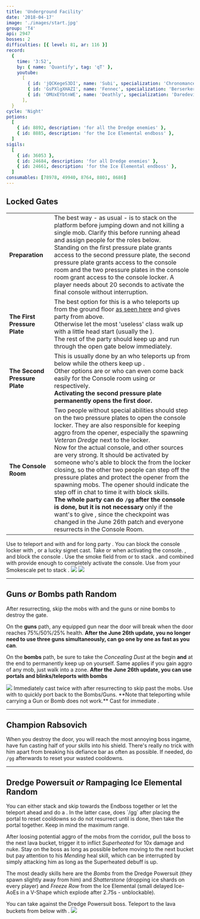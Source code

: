 ```yaml
---
title: 'Underground Facility'
date: '2018-04-17'
image: './images/start.jpg'
group: 'T4'
api: 2947
bosses: 2
difficulties: [{ level: 81, ar: 116 }]
record:
  {
    time: '3:52',
    by: { name: 'Quantify', tag: 'qT' },
    youtube:
      [
        { id: 'jQCKegeS3DI', name: 'Subi', specialization: 'Chronomancer' },
        { id: 'GsPXlgXHAZI', name: 'Fennec', specialization: 'Berserker' },
        { id: 'OMUxEYbtnWE', name: 'Deathly', specialization: 'Daredevil' },
      ],
  }
cycle: 'Night'
potions:
  [
    { id: 8892, description: 'for all the Dredge enemies' },
    { id: 8885, description: 'for the Ice Elemental endboss' },
  ]
sigils:
  [
    { id: 36053 },
    { id: 24684, description: 'for all Dredge enemies' },
    { id: 24661, description: 'for the Ice Elemental endboss' },
  ]
consumables: [78978, 49940, 8764, 8801, 8686]
---
```


## Locked Gates <Item id="8892" text="false"/><Item id="24684" text="false"/>

|                               |                                                                                                                                                                                                                                                                                                                                                                                                                                                                                                                                                                                                                                                                                                                                                                                                                                                                                                                                        |
| ----------------------------- | -------------------------------------------------------------------------------------------------------------------------------------------------------------------------------------------------------------------------------------------------------------------------------------------------------------------------------------------------------------------------------------------------------------------------------------------------------------------------------------------------------------------------------------------------------------------------------------------------------------------------------------------------------------------------------------------------------------------------------------------------------------------------------------------------------------------------------------------------------------------------------------------------------------------------------------- |
| **Preparation**               | The best way - as usual - is to stack <Effect name="stealth"/> on the platform before jumping down and not killing a single mob. Clarify this before running ahead and assign people for the roles below.<br/>Standing on the first pressure plate grants access to the second pressure plate, the second pressure plate grants access to the console room and the two pressure plates in the console room grant access to the console locker. A player needs about 20 seconds to activate the final console without interruption.                                                                                                                                                                                                                                                                                                                                                                                                     |
| **The First Pressure Plate**  | The best option for this is a <Specialization name="mesmer"/> who teleports up from the ground floor [as seen here](https://youtu.be/jQCKegeS3DI) and gives party <Effect name="stealth"/> from above.<br/>Otherwise let the most 'useless' class walk up with a little head start (usually the <Specialization name="warrior"/>).<br/>The rest of the party should keep <Effect name="stealth"/> up and run through the open gate below immediately.                                                                                                                                                                                                                                                                                                                                                                                                                                                                                  |
| **The Second Pressure Plate** | This is usually done by an <Specialization name="elementalist"/> who teleports up from below while the others keep up <Effect name="stealth"/>.<br/>Other options are <Specialization name="thief"/> or <Specialization name="mesmer"/> who can even come back easily for the Console room using <Skill id="13106"/> or <Skill id="10197"/> respectively.<br/>**Activating the second pressure plate permanently opens the first door.**                                                                                                                                                                                                                                                                                                                                                                                                                                                                                               |
| **The Console Room**          | Two people without special abilities should step on the two pressure plates to open the console locker. They are also responsible for keeping aggro from the opener, especially the spawning _Veteran Dredge_ next to the locker.<br/>Now for the actual console, <Item id="8686"/> and other <Effect name="stealth"/> sources are very strong. It should be activated by someone who's able to block the <Control name="knockback"/> from the locker closing, so the other two people can step off the pressure plates and protect the opener from the spawning mobs. The opener should indicate the step off in chat to time it with block skills.<br/>**The whole party can do `/gg` after the console is done, but it is not necessary** only if the <Specialization name="mesmer"/> want's to give <Effect name="stealth"/>, since the checkpoint was changed in the June 26th patch and everyone resurrects in the Console Room. |

<Grid>
<GridItem>
<Tabs>
<Tab specialization="chronomancer">
Use <Skill id="10200"/> to teleport and <Skill id="10245"/> with <Skill id="29830"/> and <Trait id="674"/> for long party <Effect name="stealth"/>.    
        You can block the console locker <Control name="knockback"/> with <Skill id="29526"/>, <Skill id="10192"/> or a lucky <Trait id="713"/> signet cast.
</Tab>

<Tab specialization="elementalist">
Take <Skill id="5536"/> or <Skill id="5641"/> when activating the console.
</Tab>

<Tab specialization="guardian">
<Skill id="30029"/>, <Skill id="9084"/> and <Skill id="9253"/> block the console <Control name="knockback"/>.
</Tab>

<Tab specialization="thief">
Use the smoke field from <Skill id="13113"/> or <Skill id="14184"/> to stack <Effect name="stealth"/>. <Skill id="13027"/> and <Skill id="13117"/> combined with <Trait id="1136"/> provide enough <Effect name="stealth"/> to completely activate the console.
</Tab>

<Tab specialization="ranger">
Use <Skill id="31568"/> from your Smokescale pet to stack <Effect name="stealth"/>.
</Tab>
</Tabs>
</GridItem>

<GridItem sm="4">
<Image src="./images/start.jpg" caption="The starting area"/>
<Image src="./images/console_locker.jpg" caption="The console locker" compact/>
</GridItem>
</Grid>

---

## Guns _or_ Bombs path <Item id="8892" text="false"/><Item id="24684" text="false"/><Label>Random</Label>

<Grid>
<GridItem>
After resurrecting, skip the mobs with <Effect name="stealth"/> and the guns or nine bombs to destroy the gate.

On the **guns** path, any equipped gun near the door will break when the door reaches 75%/50%/25% health. **After the June 26th update, you no longer need to use three guns simultaneously, can go one by one as fast as you can**.

On the **bombs** path, be sure to take the _Concealing Dust_ at the begin **and** at the end to permanently keep <Effect name="stealth"/> up on yourself. Same applies if you gain aggro of any mob, just walk into a <Effect name="stealth"/> zone. **After the June 26th update, you can use portals and blinks/teleports with bombs**
</GridItem>

<GridItem sm="4">
<Image src="./images/gun_path.jpg" caption="The gun path" compact/>
</GridItem>
</Grid>

<Tabs>
<Tab specialization="chronomancer">
Immediately cast <Skill id="10245"/> twice with <Skill id="29830"/> after resurrecting to skip past the mobs.
        Use <Skill id="29578"/> with <Skill id="10197"/> to quickly port back to the Bombs/Guns.    
        **Note that teleporting while carrying a Gun or Bomb does not work.**
</Tab>

<Tab specialization="thief">
Cast <Skill id="13117"/> for immediate <Effect name="stealth"/>.
</Tab>
</Tabs>

---

## Champion Rabsovich <Item id="8892" text="false"/><Item id="24684" text="false"/>

When you destroy the door, you will reach the most annoying boss ingame, have fun casting half of your skills into his shield. There's really no trick with him apart from breaking his defiance bar as often as possible. If needed, do `/gg` afterwards to reset your wasted cooldowns.

---

## Dredge Powersuit <Item id="8892" text="false"/><Item id="24684" text="false"/> _or_ Rampaging Ice Elemental <Item id="8885" text="false"/><Item id="24661" text="false"/><Label>Random</Label>

<Grid>
<GridItem>
You can either stack <Effect name="stealth"/> and skip towards the Endboss together or let the <Specialization name="mesmer"/> teleport ahead and do a <Skill id="10197"/>. In the latter case, <Specialization name="mesmer"/> does `/gg` after placing the portal to reset cooldowns so do not resurrect until <Specialization name="mesmer"/> is done, then take the portal together. Keep in mind the maximum range.

After loosing potential aggro of the mobs from the corridor, pull the boss to the next lava bucket, trigger it to inflict _Superheated_ for 10x damage and nuke. Stay on the boss as long as possible before moving to the next bucket but pay attention to his _Mending_ heal skill, which can be interrupted by simply attacking him as long as the Superheated debuff is up.

The most deadly skills here are the _Bombs_ from the Dredge Powersuit (they spawn slightly away from him) and _Shatterstone_ (dropping ice shards on every player) and _Freeze Row_ from the Ice Elemental (small delayed Ice-AoEs in a V-Shape which explode after 2.75s - unblockable).
</GridItem>

<GridItem sm="4">
<Tabs>
<Tab specialization="chronomancer">
You can take <Skill id="29526"/> against the Dredge Powersuit boss.
</Tab>

<Tab specialization="thief">
Teleport to the lava buckets from below with <Skill id="13025"/>.
</Tab>
</Tabs>
</GridItem>
</Grid>

<Image src="./images/ice_elemental.jpg" caption="The Rampaging Ice Elemental"/>
